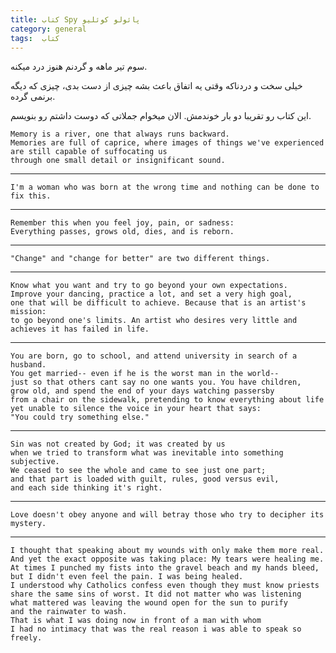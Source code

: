 ```yaml
---
title: کتاب Spy پائولو کوئلیو
category: general
tags:  کتاب
---
```



سوم تیر ماهه و گردنم هنوز درد میکنه.

خیلی سخت و دردناکه وقتی یه اتفاق باعث بشه چیزی از دست بدی، چیزی که دیگه برنمی گرده.

این کتاب رو تقریبا دو بار خوندمش. الان میخوام جملاتی که دوست داشتم رو بنویسم.

    Memory is a river, one that always runs backward. 
    Memories are full of caprice, where images of things we've experienced
    are still capable of suffocating us 
    through one small detail or insignificant sound.
    
-----------------
    I'm a woman who was born at the wrong time and nothing can be done to fix this.
    
-----------------

    Remember this when you feel joy, pain, or sadness: 
    Everything passes, grows old, dies, and is reborn.
    
-----------------

    "Change" and "change for better" are two different things.
    
-----------------

    Know what you want and try to go beyond your own expectations. 
    Improve your dancing, practice a lot, and set a very high goal, 
    one that will be difficult to achieve. Because that is an artist's mission:
    to go beyond one's limits. An artist who desires very little and
    achieves it has failed in life.
    
-----------------

    You are born, go to school, and attend university in search of a husband. 
    You get married-- even if he is the worst man in the world-- 
    just so that others cant say no one wants you. You have children, 
    grow old, and spend the end of your days watching passersby 
    from a chair on the sidewalk, pretending to know everything about life 
    yet unable to silence the voice in your heart that says: 
    "You could try something else."
    
-----------------

    Sin was not created by God; it was created by us 
    when we tried to transform what was inevitable into something subjective. 
    We ceased to see the whole and came to see just one part; 
    and that part is loaded with guilt, rules, good versus evil, 
    and each side thinking it's right.

-----------------

    Love doesn't obey anyone and will betray those who try to decipher its mystery.
    
-----------------


    I thought that speaking about my wounds with only make them more real. 
    And yet the exact opposite was taking place: My tears were healing me.
    At times I punched my fists into the gravel beach and my hands bleed, 
    but I didn't even feel the pain. I was being healed. 
    I understood why Catholics confess even though they must know priests 
    share the same sins of worst. It did not matter who was listening 
    what mattered was leaving the wound open for the sun to purify 
    and the rainwater to wash. 
    That is what I was doing now in front of a man with whom 
    I had no intimacy that was the real reason i was able to speak so freely.


